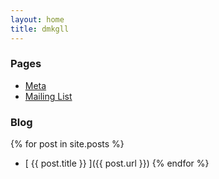 ```yaml
---
layout: home
title: dmkgll
---
```


### Pages

- [Meta](/)
- [Mailing List](/)

### Blog 

{% for post in site.posts %}
  * [ {{ post.title }} ]({{ post.url }})
{% endfor %}
